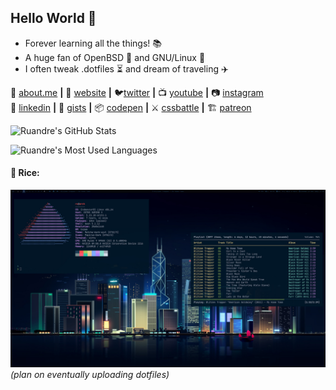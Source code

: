 ## Hello World 👋

- Forever learning all the things! 📚
- A huge fan of OpenBSD 🐡 and GNU/Linux 🐧
- I often tweak .dotfiles ⏳ and dream of traveling ✈️

🧐 [about.me][aboutme] **|** 
🏡 [website][website] **|** 
🐦[twitter][twitter] **|** 
📺 [youtube][youtube] **|** 
📷 [instagram][instagram]  
👔 [linkedin][linkedin] **|**
🐙 [gists][gists] **|**
📦 [codepen][codepen] **|**
⚔️ [cssbattle][cssbattle] **|**
🏗️ [patreon][patreon]

[aboutme]: https://about.me/ruandre
[website]: https://ruandre.com
[twitter]: https://twitter.com/ruandre
[youtube]: https://youtube.com/ruandrejvr
[instagram]: https://instagram.com/ruandrejvr
[linkedin]: https://linkedin.com/in/ruandre
[gists]: https://gist.github.com/ruandre/
[codepen]: https://codepen.io/ruandre
[cssbattle]: https://cssbattle.dev/player/ruandre
[patreon]: https://www.patreon.com/ruandre

![Ruandre's GitHub Stats](https://github-readme-stats.vercel.app/api?username=ruandre&count_private=true&show_icons=true&theme=nightowl)

![Ruandre's Most Used Languages](https://github-readme-stats.vercel.app/api/top-langs/?username=ruandre&layout=compact&theme=nightowl)

#### 🍚 Rice:
![rice-shot](rice-shot.jpg)
_(plan on eventually uploading dotfiles)_
